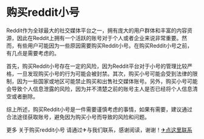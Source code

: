 # 购买reddit小号

Reddit作为全球最大的社交媒体平台之一，拥有庞大的用户群体和丰富的内容资源，因此在Reddit上拥有一个活跃的账号对于个人或者企业来说非常重要。然而，有些用户可能因为一些原因需要购买Reddit小号。在购买Reddit小号之前，有几点是需要考虑的。

首先，购买Reddit小号存在一定的风险，因为Reddit平台对于小号的管理比较严格，一旦发现购买小号的行为可能会被封禁。其次，购买小号可能会受到法律的限制，因为一些国家或地区可能禁止购买和出售社交媒体账号。另外，购买小号可能会导致个人信息泄露的风险，因为并不清楚之前的账号主人是否已经将个人信息清空或者删除。

综上所述，购买Reddit小号是一件需要谨慎考虑的事情，如果有需要，建议通过合法途径获取账号，避免因为购买小号而导致的风险和问题。

更多 关于购买reddit小号 请通过✈与我们联系，感谢阅读，谢谢！[✈点这里联系](https://ads.k02.cc)